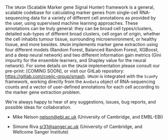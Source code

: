 The ```SMaSH``` (Scalable Marker gene Signal Hunter) framework is a general, scalable codebase for calculating marker genes from single-cell RNA-sequencing data for a variety of different cell annotations as provided by the user, using supervised machine learning approaches.  These annotations can be truly general: they can be broad cell types/clusters, detailed sub-types of different broad clusters, cell organ of origin, whether the cell inhabits tumour tissue, surrounding microenvironment, or healthy tissue, and more besides. ```SMaSH``` implements marker gene extraction using four different models (Random Forest, Balanced Random Forest, XGBoost, and a deep neural network) and two different information gain metrics (Gini impurity for the ensemble learners, and Shapley value for the neural network). For some details on the ```SMaSH``` implementation please consult our pre-print: [COMING SOON], or visit our GitLab repository: https://gitlab.com/cvejic-group/smash. ```SMaSH``` is integrated with the ```ScanPy``` framework, working directly from the ```AnnData``` object of RNA-sequencing counts and a vector of user-defined annotations for each cell according to the marker gene extraction problem. 


We're always happy to hear of any suggestions, issues, bug reports, and possible ideas for collaboration.

- Mike Nelson <nelson@ebi.ac.uk> (University of Cambridge, and EMBL-EBI)

- Simone Riva <sr31@sanger.ac.uk> (University of Cambridge, and Wellcome Sanger Institute)
